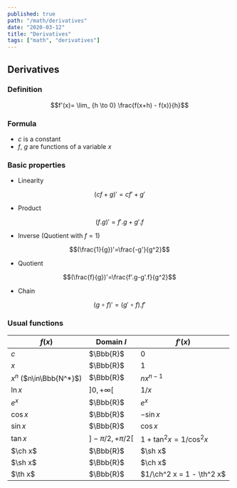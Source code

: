 ```yaml
---
published: true
path: "/math/derivatives"
date: "2020-03-12"
title: "Derivatives"
tags: ["math", "derivatives"]
---
```

## Derivatives

### Definition

$$f'(x)= \lim_ {h \to 0} \frac{f(x+h) - f(x)}{h}$$

### Formula

* $c$ is a constant
* $f$, $g$ are functions of a variable $x$

### Basic properties

* Linearity

$$(cf+g)'=cf'+g'$$

* Product

$$(f.g)'=f'.g + g'.f$$

* Inverse (Quotient with $f=1$)

$$(\frac{1}{g})'=\frac{-g'}{g^2}$$

* Quotient

$$(\frac{f}{g})'=\frac{f'.g-g'.f}{g^2}$$

* Chain

$$(g \circ f)'=(g' \circ f) . f'$$

### Usual functions

| $f(x)$ | Domain $I$ | $f'(x)$ |
| ---  | --- | --- |
| $c$  | $\Bbb{R}$ | $0$ |
| $x$  | $\Bbb{R}$ | $1$ |
| $x^n$ ($n\in\Bbb{N^*}$) | $\Bbb{R}$ | $nx^{n-1}$ |
| $\ln x$ | $]0,+\infty[$ | $1/x$ |
| $e^x$  | $\Bbb{R}$ | $e^x$ |
| $\cos x$  | $\Bbb{R}$ | $-\sin x$ |
| $\sin x$  | $\Bbb{R}$ | $\cos x$ |
| $\tan x$  | $]-\pi/2,+\pi/2[$ | $1+\tan^2 x = 1/\cos^2 x$ |
| $\ch x$  | $\Bbb{R}$ | $\sh x$ |
| $\sh x$  | $\Bbb{R}$ | $\ch x$ |
| $\th x$  | $\Bbb{R}$ | $1/\ch^2 x = 1 - \th^2 x$ |
